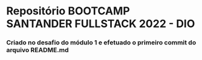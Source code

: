# Repositório BOOTCAMP SANTANDER FULLSTACK 2022 - DIO

### Criado no desafio do módulo 1 e efetuado o primeiro commit do arquivo README.md